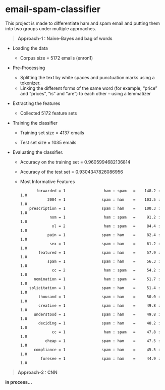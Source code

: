 # email-spam-classifier

This project is made to differentiate ham and spam email and putting them into two groups under multiple approaches.

> **Approach-1 : Naive-Bayes and bag of words**

- Loading the data
  - Corpus size = 5172 emails (enron1)

- Pre-Processing
  - Splitting the text by white spaces and punctuation marks using a tokenizer.
  - Linking the different forms of the same word (for example, “price” and “prices”, “is” and “are”) to each other – using a lemmatizer

- Extracting the features
  - Collected 5172 feature sets

- Training the classifier

  - Training set size = 4137 emails

  - Test set size = 1035 emails

- Evaluating the classifier.
 
  - Accuracy on the training set = 0.9605994682136814

  - Accuracy of the test set = 0.9304347826086956

  - Most Informative Features

               forwarded = 1                 ham : spam   =    148.2 : 1.0
                    2004 = 1                spam : ham    =    103.5 : 1.0
            prescription = 1                spam : ham    =    100.3 : 1.0
                     nom = 1                 ham : spam   =     91.2 : 1.0
                      xl = 2                 ham : spam   =     84.4 : 1.0
                    pain = 1                spam : ham    =     82.4 : 1.0
                     sex = 1                spam : ham    =     61.2 : 1.0
                featured = 1                spam : ham    =     57.9 : 1.0
                    spam = 1                spam : ham    =     56.3 : 1.0
                      cc = 2                 ham : spam   =     54.2 : 1.0
              nomination = 1                 ham : spam   =     51.7 : 1.0
            solicitation = 1                spam : ham    =     51.4 : 1.0
                thousand = 1                spam : ham    =     50.0 : 1.0
                creative = 1                spam : ham    =     49.8 : 1.0
              understood = 1                spam : ham    =     49.8 : 1.0
                deciding = 1                spam : ham    =     48.2 : 1.0
                      cc = 1                 ham : spam   =     47.8 : 1.0
                   cheap = 1                spam : ham    =     47.5 : 1.0
              compliance = 1                spam : ham    =     45.5 : 1.0
                 foresee = 1                spam : ham    =     44.9 : 1.0
                 
> **Approach-2 : CNN**

**in process...**
